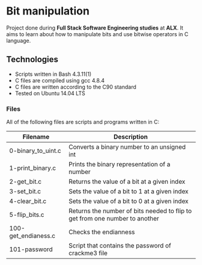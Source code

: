 # Bit manipulation
Project done during **Full Stack Software Engineering studies** at **ALX**. It aims to learn about how to manipulate bits and use bitwise operators in C language.

## Technologies
* Scripts written in Bash 4.3.11(1)
* C files are compiled using gcc 4.8.4
* C files are written according to the C90 standard
* Tested on Ubuntu 14.04 LTS
### Files
All of the following files are scripts and programs written in C:

|Filename|	Description|
| ------------- | ------------- |
|0-binary_to_uint.c|	Converts a binary number to an unsigned int|
|1-print_binary.c	|Prints the binary representation of a number|
|2-get_bit.c	|Returns the value of a bit at a given index|
|3-set_bit.c|	Sets the value of a bit to 1 at a given index|
|4-clear_bit.c	|Sets the value of a bit to 0 at a given index|
|5-flip_bits.c	|Returns the number of bits needed to flip to get from one number to another|
|100-get_endianess.c|	Checks the endianness|
|101-password	|Script that contains the password of crackme3 file |
